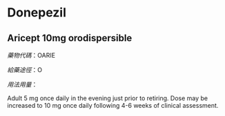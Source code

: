 # Donepezil

## Aricept 10mg orodispersible

*藥物代碼*：OARIE

*給藥途徑*：O

*用法用量*：

Adult 5 mg once daily in the evening just prior to retiring. 
Dose may be increased to 10 mg once daily following 4-6 weeks of clinical assessment.

